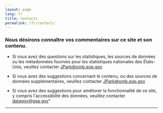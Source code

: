 ```yaml
---
layout: page
lang: fr
title: Contacts
permalink: /fr/contact/
---
```


### Nous désirons connaître vos commentaires sur ce site et son contenu.

- Si vous avez des questions sur les statistiques, les sources de données ou les métadonnées fournies pour les statistiques nationales des États-Unis, veuillez contacter [JPark@omb.eop.gov](mailto:JPark@omb.eop.gov)

- Si vous avez des suggestions concernant le contenu, ou des sources de données supplémentaires, veuillez contacter [JPark@omb.eop.gov](mailto:JPark@omb.eop.gov)  

- Si vous avez des suggestions pour améliorer la fonctionnalité de ce site, y compris l'accessibilité des données, veuillez contacter [datagov@gsa.gov](mailto:datagov@gsa.gov)"

---
